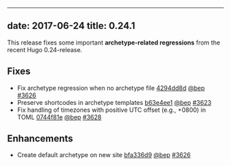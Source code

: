 
---
date: 2017-06-24
title: 0.24.1
---

	

This release fixes some important **archetype-related regressions** from the recent Hugo 0.24-release.

## Fixes

* Fix archetype regression when no archetype file [4294dd8d](https://github.com/gohugoio/hugo/commit/4294dd8d9d22bd8107b7904d5389967da1f83f27) [@bep](https://github.com/bep) [#3626](https://github.com/gohugoio/hugo/issues/3626) 
* Preserve shortcodes in archetype templates [b63e4ee1](https://github.com/gohugoio/hugo/commit/b63e4ee198c875b73a6a9af6bb809589785ed589) [@bep](https://github.com/bep) [#3623](https://github.com/gohugoio/hugo/issues/3623) 
* Fix handling of timezones with positive UTC offset (e.g., +0800) in TOML [0744f81e](https://github.com/gohugoio/hugo/commit/0744f81ec00bb8888f59d6c8b5f57096e07e70b1) [@bep](https://github.com/bep) [#3628](https://github.com/gohugoio/hugo/issues/3628)

## Enhancements

* Create default archetype on new site [bfa336d9](https://github.com/gohugoio/hugo/commit/bfa336d96173377b9bbe2298dbd101f6a718c174) [@bep](https://github.com/bep) [#3626](https://github.com/gohugoio/hugo/issues/3626) 




